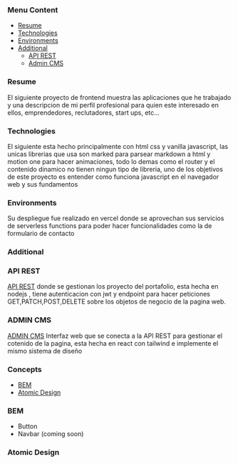 ### Menu Content

- [Resume](#resume)
- [Technologies](#technologies)
- [Environments](#environments)
- [Additional](#additional)
  - [API REST](#api-rest)
  - [Admin CMS](#admin-cms)


### Resume

El siguiente proyecto de frontend muestra las aplicaciones que he trabajado y una descripcion de mi perfil profesional para quien este interesado en ellos, emprendedores, reclutadores, start ups, etc...

### Technologies

El siguiente esta hecho principalmente con html css y vanilla javascript, las unicas librerias que usa son marked para parsear markdown a html y motion one para hacer animaciones, todo lo demas como el router y el contenido dinamico no tienen ningun tipo de libreria, uno de los objetivos de este proyecto es entender como funciona javascript en el navegador web y sus fundamentos

### Environments

Su despliegue fue realizado en vercel donde se aprovechan sus servicios de serverless functions para poder hacer funcionalidades como la de formulario de contacto


### Additional

### API REST

[API REST]("") donde se gestionan los proyecto del portafolio, esta hecha en nodejs , tiene autenticacion con jwt y endpoint para hacer peticiones GET,PATCH,POST,DELETE sobre los objetos de negocio de la pagina web.


### ADMIN CMS

[ADMIN CMS]("") Interfaz web que se conecta a la API REST para gestionar el cotenido de la pagina, esta hecha en react con tailwind e implemente el mismo sistema de diseño


### Concepts

- [BEM](#bem)
- [Atomic Design](#atomic-design)

### BEM

- Button
- Navbar (coming soon)

### Atomic Design